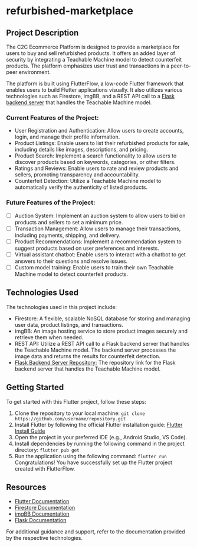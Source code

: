 # refurbished-marketplace

## Project Description
The C2C Ecommerce Platform is designed to provide a marketplace for users to buy and sell refurbished products. It offers an added layer of security by integrating a Teachable Machine model to detect counterfeit products. The platform emphasizes user trust and transactions in a peer-to-peer environment.

The platform is built using FlutterFlow, a low-code Flutter framework that enables users to build Flutter applications visually. It also utilizes various technologies such as Firestore, imgBB, and a REST API call to a [Flask backend server](https://github.com/phuchoang2603/teachable-machine-flask-API-server) that handles the Teachable Machine model.

### Current Features of the Project:
- User Registration and Authentication: Allow users to create accounts, login, and manage their profile information.
- Product Listings: Enable users to list their refurbished products for sale, including details like images, descriptions, and pricing.
- Product Search: Implement a search functionality to allow users to discover products based on keywords, categories, or other filters.
- Ratings and Reviews: Enable users to rate and review products and sellers, promoting transparency and accountability.
- Counterfeit Detection: Utilize a Teachable Machine model to automatically verify the authenticity of listed products.

### Future Features of the Project:
- [ ] Auction System: Implement an auction system to allow users to bid on products and sellers to set a minimum price.
- [ ] Transaction Management: Allow users to manage their transactions, including payments, shipping, and delivery.
- [ ] Product Recommendations: Implement a recommendation system to suggest products based on user preferences and interests.
- [ ] Virtual assistant chatbot: Enable users to interact with a chatbot to get answers to their questions and resolve issues.
- [ ] Custom model training: Enable users to train their own Teachable Machine model to detect counterfeit products.

## Technologies Used
The technologies used in this project include:

- Firestore: A flexible, scalable NoSQL database for storing and managing user data, product listings, and transactions.
- imgBB: An image hosting service to store product images securely and retrieve them when needed.
- REST API: Utilize a REST API call to a Flask backend server that handles the Teachable Machine model. The backend server processes the image data and returns the results for counterfeit detection.
- [Flask Backend Server Repository](https://github.com/phuchoang2603/teachable-machine-flask-API-server): The repository link for the Flask backend server that handles the Teachable Machine model.

## Getting Started
To get started with this Flutter project, follow these steps:
1. Clone the repository to your local machine:
`git clone https://github.com/username/repository.git`
2. Install Flutter by following the official Flutter installation guide: [Flutter Install Guide](https://docs.flutter.dev/get-started/install)
3. Open the project in your preferred IDE (e.g., Android Studio, VS Code).
4. Install dependencies by running the following command in the project directory:
`flutter pub get`
5. Run the application using the following command:
`flutter run`
Congratulations! You have successfully set up the Flutter project created with FlutterFlow.

## Resources
- [Flutter Documentation](https://flutter.dev/docs)
- [Firestore Documentation](https://firebase.google.com/docs/firestore)
- [imgBB Documentation](https://api.imgbb.com/)
- [Flask Documentation](https://flask.palletsprojects.com/)

For additional guidance and support, refer to the documentation provided by the respective technologies.